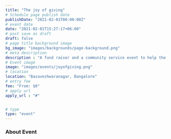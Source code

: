 ```yaml
---
title: "The joy of giving"
# Schedule page publish date
publishDate: "2021-02-01T00:00:00Z"
# event date
date: "2021-02-01T15:27:17+06:00"
# post save as draft
draft: false
# page title background image
bg_image: "images/backgrounds/page-background.png"
# meta description
description : "A fund raiser and a community service event to help the needy people"
# Event image
image: "images/events/joyofgiving.png"
# location
location: "Basaveshwaranagar, Bangalore"
# entry fee
fee: "From: $0"
# apply url
apply_url : "#"


# type
type: "event"
---
```


### About Event
